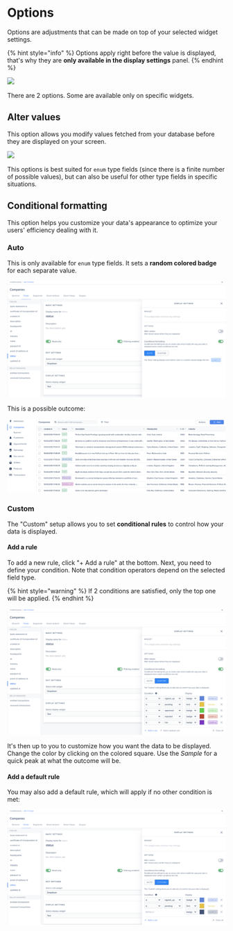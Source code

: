 # Options

Options are adjustments that can be made on top of your selected widget settings.

{% hint style="info" %}
Options apply right before the value is displayed, that's why they are **only available in the display settings** panel.
{% endhint %}

![](<../../.gitbook/assets/Capture d’écran 2020-09-18 à 17.53.47.png>)

There are 2 options. Some are available only on specific widgets.

## Alter values

This option allows you modify values fetched from your database before they are displayed on your screen.

![](<../../.gitbook/assets/Capture d’écran 2020-09-18 à 17.55.18.png>)

This options is best suited for `enum` type fields (since there is a finite number of possible values), but can also be useful for other type fields in specific situations.

## Conditional formatting

This option helps you customize your data's appearance to optimize your users' efficiency dealing with it.

### Auto

This is only available for `enum` type fields. It sets a **random colored badge** for each separate value.

![](<../../.gitbook/assets/image (180).png>)

This is a possible outcome:

![](<../../.gitbook/assets/image (42).png>)

### Custom

The "Custom" setup allows you to set **conditional rules** to control how your data is displayed.

#### Add a rule

To add a new rule, click "+ Add a rule" at the bottom. Next, you need to define your condition. Note that condition operators depend on the selected field type.

{% hint style="warning" %}
If 2 conditions are satisfied, only the top one will be applied.
{% endhint %}

![](<../../.gitbook/assets/image (248).png>)

It's then up to you to customize how you want the data to be displayed. Change the color by clicking on the colored square. Use the _Sample_ for a quick peak at what the outcome will be.

#### Add a default rule

You may also add a default rule, which will apply if no other condition is met:

![](<../../.gitbook/assets/image (12).png>)
